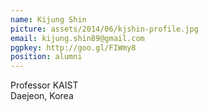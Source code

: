 ```yaml
---
name: Kijung Shin
picture: assets/2014/06/kjshin-profile.jpg
email: kijung.shin89@gmail.com
pgpkey: http://goo.gl/FIWmy8
position: alumni
---
```

Professor
KAIST  
Daejeon, Korea  
